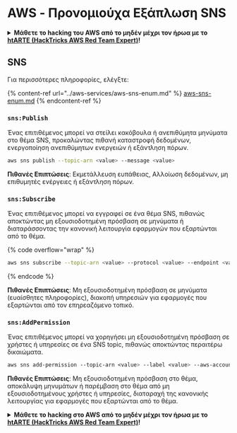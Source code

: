 # AWS - Προνομιούχα Εξάπλωση SNS

<details>

<summary><strong>Μάθετε το hacking του AWS από το μηδέν μέχρι τον ήρωα με το</strong> <a href="https://training.hacktricks.xyz/courses/arte"><strong>htARTE (HackTricks AWS Red Team Expert)</strong></a><strong>!</strong></summary>

Άλλοι τρόποι υποστήριξης του HackTricks:

* Εάν θέλετε να δείτε την **εταιρεία σας να διαφημίζεται στο HackTricks** ή να **κατεβάσετε το HackTricks σε μορφή PDF**, ελέγξτε τα [**ΣΧΕΔΙΑ ΣΥΝΔΡΟΜΗΣ**](https://github.com/sponsors/carlospolop)!
* Αποκτήστε το [**επίσημο PEASS & HackTricks swag**](https://peass.creator-spring.com)
* Ανακαλύψτε [**την Οικογένεια PEASS**](https://opensea.io/collection/the-peass-family), τη συλλογή μας από αποκλειστικά [**NFTs**](https://opensea.io/collection/the-peass-family)
* **Εγγραφείτε στη** 💬 [**ομάδα Discord**](https://discord.gg/hRep4RUj7f) ή στη [**ομάδα telegram**](https://t.me/peass) ή **ακολουθήστε** μας στο **Twitter** 🐦 [**@hacktricks_live**](https://twitter.com/hacktricks_live)**.**
* **Μοιραστείτε τα hacking tricks σας υποβάλλοντας PRs στα** [**HackTricks**](https://github.com/carlospolop/hacktricks) και [**HackTricks Cloud**](https://github.com/carlospolop/hacktricks-cloud) αποθετήρια του github.

</details>

## SNS

Για περισσότερες πληροφορίες, ελέγξτε:

{% content-ref url="../aws-services/aws-sns-enum.md" %}
[aws-sns-enum.md](../aws-services/aws-sns-enum.md)
{% endcontent-ref %}

### `sns:Publish`

Ένας επιτιθέμενος μπορεί να στείλει κακόβουλα ή ανεπιθύμητα μηνύματα στο θέμα SNS, προκαλώντας πιθανή καταστροφή δεδομένων, ενεργοποίηση ανεπιθύμητων ενεργειών ή εξάντληση πόρων.
```bash
aws sns publish --topic-arn <value> --message <value>
```
**Πιθανές Επιπτώσεις**: Εκμετάλλευση ευπάθειας, Αλλοίωση δεδομένων, μη επιθυμητές ενέργειες ή εξάντληση πόρων.

### `sns:Subscribe`&#x20;

Ένας επιτιθέμενος μπορεί να εγγραφεί σε ένα θέμα SNS, πιθανώς αποκτώντας μη εξουσιοδοτημένη πρόσβαση σε μηνύματα ή διαταράσσοντας την κανονική λειτουργία εφαρμογών που εξαρτώνται από το θέμα.

{% code overflow="wrap" %}
```bash
aws sns subscribe --topic-arn <value> --protocol <value> --endpoint <value>
```
{% endcode %}

**Πιθανές Επιπτώσεις**: Μη εξουσιοδοτημένη πρόσβαση σε μηνύματα (ευαίσθητες πληροφορίες), διακοπή υπηρεσιών για εφαρμογές που εξαρτώνται από τον επηρεαζόμενο τοπικό.

### `sns:AddPermission`&#x20;

Ένας επιτιθέμενος μπορεί να χορηγήσει μη εξουσιοδοτημένη πρόσβαση σε χρήστες ή υπηρεσίες σε ένα SNS topic, πιθανώς αποκτώντας περαιτέρω δικαιώματα.
```css
aws sns add-permission --topic-arn <value> --label <value> --aws-account-id <value> --action-name <value>
```
**Πιθανές Επιπτώσεις**: Μη εξουσιοδοτημένη πρόσβαση στο θέμα, αποκάλυψη μηνυμάτων ή παρέμβαση στο θέμα από μη εξουσιοδοτημένους χρήστες ή υπηρεσίες, διαταραχή της κανονικής λειτουργίας για εφαρμογές που εξαρτώνται από το θέμα.

<details>

<summary><strong>Μάθετε το hacking στο AWS από το μηδέν μέχρι τον ήρωα με το</strong> <a href="https://training.hacktricks.xyz/courses/arte"><strong>htARTE (HackTricks AWS Red Team Expert)</strong></a><strong>!</strong></summary>

Άλλοι τρόποι για να υποστηρίξετε το HackTricks:

* Εάν θέλετε να δείτε την **εταιρεία σας να διαφημίζεται στο HackTricks** ή να **κατεβάσετε το HackTricks σε μορφή PDF**, ελέγξτε τα [**ΣΧΕΔΙΑ ΣΥΝΔΡΟΜΗΣ**](https://github.com/sponsors/carlospolop)!
* Αποκτήστε το [**επίσημο PEASS & HackTricks swag**](https://peass.creator-spring.com)
* Ανακαλύψτε [**την Οικογένεια PEASS**](https://opensea.io/collection/the-peass-family), τη συλλογή μας από αποκλειστικά [**NFTs**](https://opensea.io/collection/the-peass-family)
* **Εγγραφείτε στη** 💬 [**ομάδα Discord**](https://discord.gg/hRep4RUj7f) ή στη [**ομάδα telegram**](https://t.me/peass) ή **ακολουθήστε** μας στο **Twitter** 🐦 [**@hacktricks_live**](https://twitter.com/hacktricks_live)**.**
* **Μοιραστείτε τα κόλπα σας για το hacking υποβάλλοντας PRs στα** [**HackTricks**](https://github.com/carlospolop/hacktricks) και [**HackTricks Cloud**](https://github.com/carlospolop/hacktricks-cloud) αποθετήρια του github.

</details>
